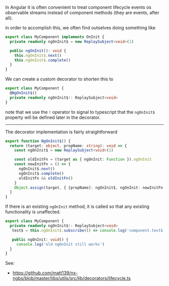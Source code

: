 In Angular it is often convenient to treat component lifecycle events os
observable streams instead of component methods (they are events, after all).

in order to accomplish this, we often find outselves doing something like

```typescript
export class MyComponent implements OnInit {
  private readonly ngOnInit$ = new ReplaySubject<void>(1)

  public ngOnInit(): void {
    this.ngOnInit$.next()
    this.ngOnInit$.complete()
  }
}
```

We can create a custom decorator to shorten this to

```typescript
export class MyComponent {
  @NgOnInit$()
  private readonly ngOnInit$!: ReplaySubject<void>
}
```

note that we use the `!` operator to signal to typescript that the `ngOnInit$`
property will be defined later in the decorator.

---

The decorator implementation is fairly straightforward

```typescript
export function NgOnInit$() {
  return (target: object, propName: string): void => {
    const ngOnInit$ = new ReplaySubject<void>(1)

    const oldInitFn = (target as { ngOnInit: Function }).ngOnInit
    const newInitFn = () => {
      ngOnInit$.next()
      ngOnInit$.complete()
      oldInitFn && oldInitFn()
    }
    Object.assign(target, { [propName]: ngOnInit$, ngOnInit: newInitFn })
  }
}
```

If there is an existing `ngOnInit` method, it is called so that any existing
functionality is unaffected.

```typescript
export class MyComponent {
  private readonly ngOnInit$!: ReplaySubject<void>
   test$ = this.ngOnInit$.subscribe(() => console.log('component.test$'))

   public ngOnInit: void() {
     console.log('old ngOnInit still works')
  }
}
```
See:
 - https://github.com/matt139/nx-ngbs/blob/master/libs/utils/src/lib/decorators/lifecycle.ts
